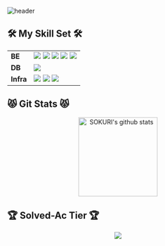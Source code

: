 
![header](https://capsule-render.vercel.app/api?type=waving&color=auto&height=300&section=header&text=Hi%21%20I%27m%20SeHyuk.&fontSize=90&animation=fadeIn&fontAlignY=38&descAlignY=51&descAlign=62)
<div> 
  
## 🛠 My Skill Set 🛠
<table>
  <tr>
    <td>
      <b>BE</b>
    </td>
    <td>
      <img src="https://img.shields.io/badge/Java-007396?style=for-the-badge&logo=java&logoColor=white">
      <img src="https://img.shields.io/badge/SpringBoot-6DB33F?style=for-the-badge&logo=springboot&logoColor=white">
      <img src="https://img.shields.io/badge/SpringSecurity-6DB33F?style=for-the-badge&logo=springsecurity&logoColor=white">
      <img src="https://img.shields.io/badge/Spring Data JPA-6DB33F?style=for-the-badge&logo=springboot&logoColor=white">
      <img src="https://img.shields.io/badge/Spring Cloud-6DB33F?style=for-the-badge&logo=springboot&logoColor=white">
    </td>
  </tr>
  <tr>
    <td>
      <b>DB</b>
    </td>
    <td>
      <img src="https://img.shields.io/badge/MariaDB-003545?style=for-the-badge&logo=mariadb&logoColor=white">
    </td>  
  </tr>
  <tr>
    <td>
      <b>Infra</b>
    </td>
    <td>
      <img src="https://img.shields.io/badge/Jenkins-D24939?style=for-the-badge&logo=jenkins&logoColor=white">
      <img src="https://img.shields.io/badge/Docker-2496ED?style=for-the-badge&logo=docker&logoColor=white">
      <img src="https://img.shields.io/badge/AmazonAWS-232F3E?style=for-the-badge&logo=amazonaws&logoColor=white">
    </td>  
  </tr>
</table>
  
  
## 😾 Git Stats 😾
<div class="git-stats" align="center">
  <a href="https://github.com/Eungyeol41"><img align="center" style="height:180px" src="https://github-readme-stats.vercel.app/api?username=se6816&show_icons=true&theme=onedark&hide_border=true&bg_color=30,7F7FD5,86A8E7,91eae4&title_color=fff&text_color=fff" alt="SOKURI's github stats" /></a>
</div>

## 🏆 Solved-Ac Tier 🏆
  <div class="solved-ac" align="center">
    <a href="http://solved.ac/redped"><img src="http://mazassumnida.wtf/api/generate_badge?boj=redped" /></>
  </div>
</div>
